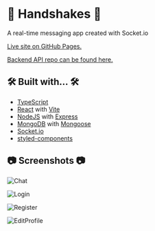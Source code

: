 # 🤝 Handshakes 🤝

A real-time messaging app created with Socket.io

[Live site on GitHub Pages.](https://hwhuang27.github.io/messenger-client/)

[Backend API repo can be found here.](https://github.com/hwhuang27/messenger-api)

## 🛠️ Built with... 🛠️

- [TypeScript](https://www.typescriptlang.org/)
- [React](https://react.dev/) with [Vite](https://vitejs.dev/)
- [NodeJS](https://nodejs.org/en) with [Express](https://expressjs.com/)
- [MongoDB](https://www.mongodb.com/) with [Mongoose](https://mongoosejs.com/docs/)
- [Socket.io](https://socket.io/)
- [styled-components](https://styled-components.com/)

## 📷 Screenshots 📷

![Chat](https://raw.githubusercontent.com/hwhuang27/messenger-client/main/public/screenshots/chat.png)

![Login](https://raw.githubusercontent.com/hwhuang27/messenger-client/main/public/screenshots/login.png)

![Register](https://raw.githubusercontent.com/hwhuang27/messenger-client/main/public/screenshots/register.png)

![EditProfile](https://raw.githubusercontent.com/hwhuang27/messenger-client/main/public/screenshots/profile.png)